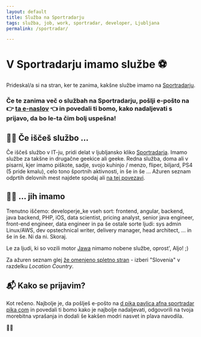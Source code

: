 ```yaml
---
layout: default
title: Služba na Sportradarju
tags: služba, job, work, sportradar, developer, Ljubljana
permalink: /sportradar/

---
```


# V Sportradarju imamo službe ⚽️

Prideskal/a si na stran, ker te zanima, kakšne službe imamo na [Sportradarju](https://sportradar.wd3.myworkdayjobs.com/sportradar_careers).


### Če te zanima več o službah na Sportradarju, pošlji e-pošto na 👉 <a href="javascript:location='mailto:\u0064\u002e\u0070\u0061\u0076\u006c\u0069\u0063\u0061\u0040\u0073\u0070\u006f\u0072\u0074\u0072\u0061\u0064\u0061\u0072\u002e\u0063\u006f\u006d';void 0">ta e-naslov</a> 👈 in povedali ti bomo, kako nadaljevati s prijavo, da bo le-ta čim bolj uspešna! 

## 👷‍♀️ Če iščeš službo ...

Če iščeš službo v IT-ju, pridi delat v ljubljansko kliko [Sportradarja](https://sportradar.com/ljubljana). Imamo službe za takšne in drugačne geekice ali geeke. Redna služba, doma ali v pisarni, kjer imamo piškote, sadje, svojo kuhinjo / menzo, fliper, biljard, PS4 (5 pride kmalu), celo tono športnih aktivnosti, in še in še … Ažuren seznam odprtih delovnih mest najdete spodaj ali [na tej povezavi](https://sportradar.wd3.myworkdayjobs.com/sportradar_careers).

## 🧑‍💻 ... jih imamo

Trenutno iščemo: developerje_ke vseh sort: frontend, angular, backend, java backend, PHP, iOS, data scientist, pricing analyst, senior java engineer, front-end engineer, data engineer in pa še ostale sorte ljudi: sys admin Linux/AWS, dev opstechnical writer,  delivery manager, head architect, … in še in še. Ni da ni. Skoraj.

Le za ljudi, ki so vozili motor [Jawa](https://www.jawamotorcycles.com/motorcycles/42) nimamo nobene službe, oprost', Aljo! ;) 

Za ažuren seznam glej [že omenjeno spletno stran](https://sportradar.wd3.myworkdayjobs.com/sportradar_careers) - izberi "Slovenia" v razdelku _Location Country_.

## 📬 Kako se prijavim?

Kot rečeno. Najbolje je, da pošlješ e-pošto na <a href="&#109;&#97;&#105;&#108;&#116;&#111;&#58;&#100;&#46;&#112;&#97;&#118;&#108;&#105;&#99;&#97;&#64;&#115;&#112;&#111;&#114;&#116;&#114;&#97;&#100;&#97;&#114;&#46;&#99;&#111;&#109;">&#100;&#32;&#112;&#105;&#107;&#97;&#32;&#112;&#97;&#118;&#108;&#105;&#99;&#97;&#32;&#97;&#102;&#110;&#97;&#32;&#115;&#112;&#111;&#114;&#116;&#114;&#97;&#100;&#97;&#114;&#32;&#112;&#105;&#107;&#97;&#32;&#99;&#111;&#109;</a> in povedali ti bomo kako je najbolje nadaljevati, odgovorili na tvoja morebitna vprašanja in dodali še kakšen modri nasvet in plava navodila.

🙏🐬
